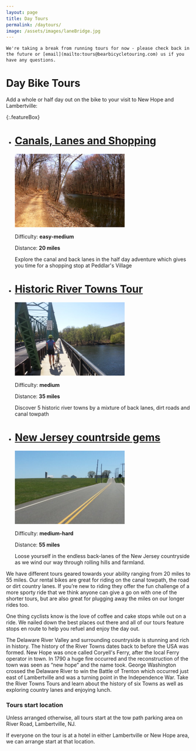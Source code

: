 ```yaml
---
layout: page
title: Day Tours
permalink: /daytours/
image: /assets/images/laneBridge.jpg
---
```


~~~
We're taking a break from running tours for now - please check back in the future or [email](mailto:tours@bearbicycletouring.com) us if you have any questions.
~~~

Day Bike Tours
==============

Add a whole or half day out on the bike to your visit to New Hope and Lambertville:

{:.featureBox}
*   [Canals, Lanes and Shopping](/dayeasy)
    ==========================
    
    [![Canals lanes and shopping one day bicycle tour](/assets/images/canalFeature.jpg)](/dayeasy)
    
    Difficulty: **easy-medium**
    
    Distance: **20 miles**
    
    Explore the canal and back lanes in the half day adventure which gives you time for a shopping stop at Peddlar's Village

*   
    [Historic River Towns Tour](/daymedium)
    =========================
    
    [![Corporate events](/assets/images/riverTownsFeature.jpg)](/daymedium)
    
    Difficulty: **medium**
    
    Distance: **35 miles**
    
    Discover 5 historic river towns by a mixture of back lanes, dirt roads and canal towpath

*   
    [New Jersey countrside gems](/daygems)
    ==========================
    
    [![Rolling New Jersey countryside gems](/assets/images/njGemsFeature.jpg)](/daygems)
    
    Difficulty: **medium-hard**
    
    Distance: **55 miles**
    
    Loose yourself in the endless back-lanes of the New Jersey countryside as we wind our way through rolling hills and farmland.
    
    

We have different tours geared towards your ability ranging from 20 miles to 55 miles. Our rental bikes are great for riding on the canal towpath, the road or dirt country lanes. If you’re new to riding they offer the fun challenge of a more sporty ride that we think anyone can give a go on with one of the shorter tours, but are also great for plugging away the miles on our longer rides too.

One thing cyclists know is the love of coffee and cake stops while out on a ride. We nailed down the best places out there and all of our tours feature stops en route to help you refuel and enjoy the day out.

The Delaware River Valley and surrounding countryside is stunning and rich in history. The history of the River Towns dates back to before the USA was formed. New Hope was once called Coryell's Ferry, after the local Ferry operator in town. In 1790 a huge fire occurred and the reconstruction of the town was seen as “new hope” and the name took. George Washington crossed the Delaware River to win the Battle of Trenton which occurred just east of Lambertville and was a turning point in the Independence War. Take the River Towns Tours and learn about the history of six Towns as well as exploring country lanes and enjoying lunch.

### Tours start location

Unless arranged otherwise, all tours start at the tow path parking area on River Road, Lambertville, NJ.

If everyone on the tour is at a hotel in either Lambertville or New Hope area, we can arrange start at that location.
